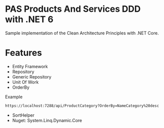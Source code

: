 # PAS Products And Services DDD with .NET 6

Sample implementation of the Clean Architecture Principles with .NET Core. 

# Features

- Entity Framework
- Repository 
- Generic Repository 
- Unit Of Work
- OrderBy

Example
```sh
https://localhost:7288/api/ProductCategory?OrderBy=NameCategory%20desc
```

- SortHelper
- Nuget: System.Linq.Dynamic.Core
